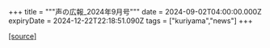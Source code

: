 +++
title = """声の広報_2024年9月号"""
date = 2024-09-02T04:00:00.000Z
expiryDate = 2024-12-22T22:18:51.090Z
tags = ["kuriyama","news"]
+++


[[source]](https://www.town.kuriyama.hokkaido.jp/site/koho/28728.html)
